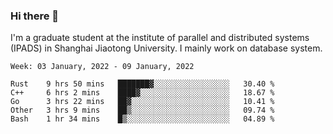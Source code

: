 ### Hi there 👋

I'm a graduate student at the institute of parallel and distributed systems (IPADS) in Shanghai Jiaotong University. I mainly work on database system.

<!--START_SECTION:waka-->
```text
Week: 03 January, 2022 - 09 January, 2022

Rust    9 hrs 50 mins   ███████▓░░░░░░░░░░░░░░░░░   30.40 % 
C++     6 hrs 2 mins    ████▓░░░░░░░░░░░░░░░░░░░░   18.67 % 
Go      3 hrs 22 mins   ██▓░░░░░░░░░░░░░░░░░░░░░░   10.41 % 
Other   3 hrs 9 mins    ██▒░░░░░░░░░░░░░░░░░░░░░░   09.74 % 
Bash    1 hr 34 mins    █▒░░░░░░░░░░░░░░░░░░░░░░░   04.89 % 
```
<!--END_SECTION:waka-->

<!--
**yqmmm/yqmmm** is a ✨ _special_ ✨ repository because its `README.md` (this file) appears on your GitHub profile.

Here are some ideas to get you started:

- 🔭 I’m currently working on ...
- 🌱 I’m currently learning ...
- 👯 I’m looking to collaborate on ...
- 🤔 I’m looking for help with ...
- 💬 Ask me about ...
- 📫 How to reach me: ...
- 😄 Pronouns: ...
- ⚡ Fun fact: ...
-->
